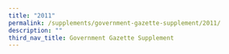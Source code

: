 ```yaml
---
title: "2011"
permalink: /supplements/government-gazette-supplement/2011/
description: ""
third_nav_title: Government Gazette Supplement
---
```

